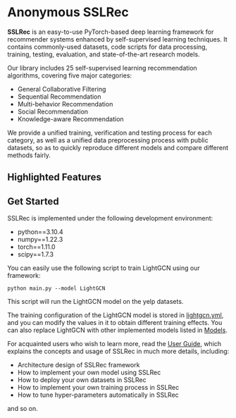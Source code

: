 # Anonymous SSLRec

**SSLRec** is an easy-to-use PyTorch-based deep learning framework for recommender systems enhanced by self-supervised learning techniques.
It contains commonly-used datasets, code scripts for data processing, training, testing, evaluation, 
and state-of-the-art research models.

Our library includes 25 self-supervised learning recommendation algorithms, covering five major categories:

+ General Collaborative Filtering
+ Sequential Recommendation
+ Multi-behavior Recommendation
+ Social Recommendation
+ Knowledge-aware Recommendation

We provide a unified training, verification and testing process for each category, 
as well as a unified data preprocessing process with public datasets, 
so as to quickly reproduce different models and compare different methods fairly.

## Highlighted Features


## Get Started

SSLRec is implemented under the following development environment:

+ python==3.10.4
+ numpy==1.22.3
+ torch==1.11.0
+ scipy==1.7.3

You can easily use the following script to train LightGCN using our framework:
```
python main.py --model LightGCN
```
This script will run the LightGCN model on the yelp datasets. 

The training configuration of the LightGCN model is stored in [lightgcn.yml](https://github.com/HKUDS/SSLRec/blob/main/config/modelconf/lightgcn.yml), 
and you can modify the values in it to obtain different training effects. You can also replace LightGCN with other implemented models listed in [Models](./docs/Models.md).

For acquainted users who wish to learn more, read the [User Guide](https://github.com/HKUDS/SSLRec/blob/main/docs/User%20Guide.md), which explains the concepts and usage of SSLRec in much more details, including:
+ Architecture design of SSLRec framework
+ How to implement your own model using SSLRec
+ How to deploy your own datasets in SSLRec
+ How to implement your own training process in SSLRec
+ How to tune hyper-parameters automatically in SSLRec

and so on.


